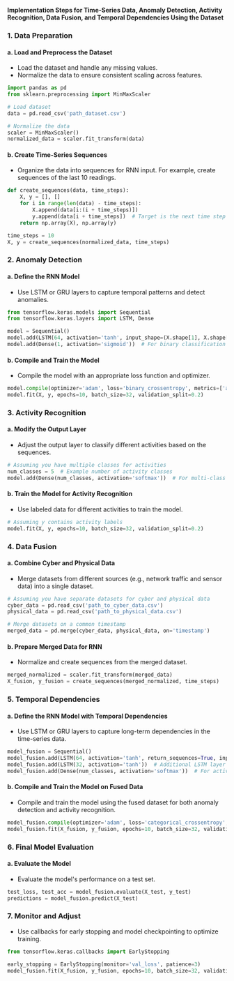 **Implementation Steps for Time-Series Data, Anomaly Detection, Activity Recognition, Data Fusion, and Temporal Dependencies Using the Dataset**

### 1. Data Preparation

#### a. Load and Preprocess the Dataset
- Load the dataset and handle any missing values.
- Normalize the data to ensure consistent scaling across features.

```python
import pandas as pd
from sklearn.preprocessing import MinMaxScaler

# Load dataset
data = pd.read_csv('path_dataset.csv')

# Normalize the data
scaler = MinMaxScaler()
normalized_data = scaler.fit_transform(data)
```

#### b. Create Time-Series Sequences
- Organize the data into sequences for RNN input. For example, create sequences of the last 10 readings.

```python
def create_sequences(data, time_steps):
    X, y = [], []
    for i in range(len(data) - time_steps):
        X.append(data[i:(i + time_steps)])
        y.append(data[i + time_steps])  # Target is the next time step
    return np.array(X), np.array(y)

time_steps = 10
X, y = create_sequences(normalized_data, time_steps)
```

### 2. Anomaly Detection

#### a. Define the RNN Model
- Use LSTM or GRU layers to capture temporal patterns and detect anomalies.

```python
from tensorflow.keras.models import Sequential
from tensorflow.keras.layers import LSTM, Dense

model = Sequential()
model.add(LSTM(64, activation='tanh', input_shape=(X.shape[1], X.shape[2])))
model.add(Dense(1, activation='sigmoid'))  # For binary classification of anomalies
```

#### b. Compile and Train the Model
- Compile the model with an appropriate loss function and optimizer.

```python
model.compile(optimizer='adam', loss='binary_crossentropy', metrics=['accuracy'])
model.fit(X, y, epochs=10, batch_size=32, validation_split=0.2)
```

### 3. Activity Recognition

#### a. Modify the Output Layer
- Adjust the output layer to classify different activities based on the sequences.

```python
# Assuming you have multiple classes for activities
num_classes = 5  # Example number of activity classes
model.add(Dense(num_classes, activation='softmax'))  # For multi-class classification
```

#### b. Train the Model for Activity Recognition
- Use labeled data for different activities to train the model.

```python
# Assuming y contains activity labels
model.fit(X, y, epochs=10, batch_size=32, validation_split=0.2)
```

### 4. Data Fusion

#### a. Combine Cyber and Physical Data
- Merge datasets from different sources (e.g., network traffic and sensor data) into a single dataset.

```python
# Assuming you have separate datasets for cyber and physical data
cyber_data = pd.read_csv('path_to_cyber_data.csv')
physical_data = pd.read_csv('path_to_physical_data.csv')

# Merge datasets on a common timestamp
merged_data = pd.merge(cyber_data, physical_data, on='timestamp')
```

#### b. Prepare Merged Data for RNN
- Normalize and create sequences from the merged dataset.

```python
merged_normalized = scaler.fit_transform(merged_data)
X_fusion, y_fusion = create_sequences(merged_normalized, time_steps)
```

### 5. Temporal Dependencies

#### a. Define the RNN Model with Temporal Dependencies
- Use LSTM or GRU layers to capture long-term dependencies in the time-series data.

```python
model_fusion = Sequential()
model_fusion.add(LSTM(64, activation='tanh', return_sequences=True, input_shape=(X_fusion.shape[1], X_fusion.shape[2])))
model_fusion.add(LSTM(32, activation='tanh'))  # Additional LSTM layer for deeper learning
model_fusion.add(Dense(num_classes, activation='softmax'))  # For activity recognition
```

#### b. Compile and Train the Model on Fused Data
- Compile and train the model using the fused dataset for both anomaly detection and activity recognition.

```python
model_fusion.compile(optimizer='adam', loss='categorical_crossentropy', metrics=['accuracy'])
model_fusion.fit(X_fusion, y_fusion, epochs=10, batch_size=32, validation_split=0.2)
```

### 6. Final Model Evaluation

#### a. Evaluate the Model
- Evaluate the model's performance on a test set.

```python
test_loss, test_acc = model_fusion.evaluate(X_test, y_test)
predictions = model_fusion.predict(X_test)
```

### 7. Monitor and Adjust
- Use callbacks for early stopping and model checkpointing to optimize training.

```python
from tensorflow.keras.callbacks import EarlyStopping

early_stopping = EarlyStopping(monitor='val_loss', patience=3)
model_fusion.fit(X_fusion, y_fusion, epochs=10, batch_size=32, validation_split=0.2, callbacks=[early_stopping])
```

